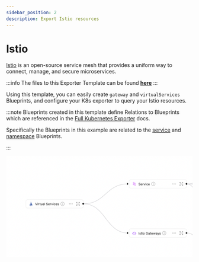 ```yaml
---
sidebar_position: 2
description: Export Istio resources
---
```


# Istio

[Istio](https://istio.io/latest/docs/setup/getting-started/) is an open-source service mesh that provides a uniform way to connect, manage, and secure microservices.

:::info
The files to this Exporter Template can be found **[here](https://github.com/port-labs/port-k8s-exporter-use-cases/tree/main/istio)**
:::

Using this template, you can easily create `gateway` and `virtualServices` Blueprints, and configure your K8s exporter to query your Istio resources.

:::note
Blueprints created in this template define Relations to Blueprints which are referenced in the [Full Kubernetes Exporter](../quick-start/full-kubernetes-exporter.md) docs.

Specifically the Blueprints in this example are related to the [service](https://github.com/port-labs/k8s-exporter-example/blob/main/terraform/Service.tf) and [namespace](https://github.com/port-labs/k8s-exporter-example/blob/main/terraform/Namespace.tf) Blueprints.

:::

![Blueprints](../../../../../static/img/integrations/k8s-exporter/istio/blueprints.png)
